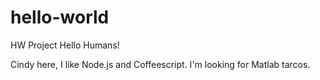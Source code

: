 # hello-world
HW Project
Hello Humans!

Cindy here, I like Node.js and Coffeescript. 
I'm looking for Matlab tarcos.
